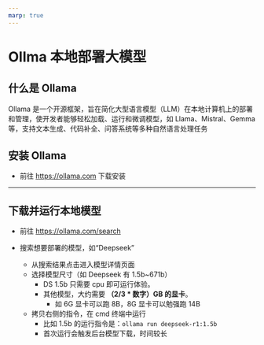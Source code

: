 ```yaml
---
marp: true
---
```


# Ollma 本地部署大模型

## 什么是 Ollama

Ollama 是一个开源框架，旨在简化大型语言模型（LLM）在本地计算机上的部署和管理，使开发者能够轻松加载、运行和微调模型，如 Llama、Mistral、Gemma 等，支持文本生成、代码补全、问答系统等多种自然语言处理任务

## 安装 Ollama

- 前往 https://ollama.com 下载安装

---

## 下载并运行本地模型

- 前往 https://ollama.com/search
- 搜索想要部署的模型，如“Deepseek”

  - 从搜索结果点击进入模型详情页面
  - 选择模型尺寸（如 Deepseek 有 1.5b~671b）
    - DS 1.5b 只需要 cpu 即可运行体验。
    - 其他模型，大约需要 **（2/3 \* 数字）GB 的显卡**。
      - 如 6G 显卡可以跑 8B，8G 显卡可以勉强跑 14B
  - 拷贝右侧的指令，在 cmd 终端中运行
    - 比如 1.5b 的运行指令是：`ollama run deepseek-r1:1.5b`
    - 首次运行会触发后台模型下载，时间较长
